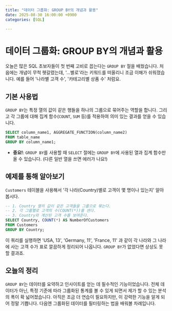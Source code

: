 ```yaml
---
title: "데이터 그룹화: GROUP BY의 개념과 활용"
date: 2025-08-30 16:00:00 +0900
categories: [SQL]

---
```


# 데이터 그룹화: GROUP BY의 개념과 활용

오늘은 많은 SQL 초보자들이 첫 번째 고비로 꼽는다는 `GROUP BY` 절을 배웠습니다. 처음에는 개념이 무척 헷갈렸는데, '...별로'라는 키워드를 떠올리니 조금 이해가 쉬워졌습니다. 예를 들어 '나라별 고객 수', '카테고리별 상품 수' 처럼요.

## 기본 사용법

`GROUP BY`는 특정 열의 값이 같은 행들을 하나의 그룹으로 묶어주는 역할을 합니다. 그리고 각 그룹에 대해 집계 함수(`COUNT`, `SUM` 등)를 적용하여 의미 있는 결과를 얻을 수 있습니다.

```sql
SELECT column_name1, AGGREGATE_FUNCTION(column_name2)
FROM table_name
GROUP BY column_name1;
```

- **중요!**: `GROUP BY`를 사용할 때 `SELECT` 절에는 `GROUP BY`에 사용된 열과 집계 함수만 올 수 있습니다. (다른 일반 열을 쓰면 에러가 나요!)

## 예제를 통해 알아보기

`Customers` 테이블을 사용해서 '각 나라(Country)별로 고객이 몇 명이나 있는지' 알아봅시다.

```sql
-- 1. Country 열의 값이 같은 고객들을 그룹으로 묶는다.
-- 2. 각 그룹별로 고객의 수(COUNT(*))를 센다.
-- 3. Country와 계산된 고객 수를 보여준다.
SELECT Country, COUNT(*) AS NumberOfCustomers
FROM Customers
GROUP BY Country;
```

이 쿼리를 실행하면 'USA, 13', 'Germany, 11', 'France, 11' 과 같이 각 나라와 그 나라에 사는 고객 수가 표로 깔끔하게 정리되어 나옵니다. `GROUP BY`가 없었다면 상상도 못 할 결과죠.

## 오늘의 정리

`GROUP BY`는 데이터를 요약하고 인사이트를 얻는 데 필수적인 기능이었습니다. 전체 데이터가 아닌, 특정 기준에 따라 그룹화된 통계를 볼 수 있게 되면서 제가 할 수 있는 분석의 폭이 확 넓어졌습니다. 아직은 조금 더 연습이 필요하지만, 이 강력한 기능을 알게 되어 정말 기쁩니다. 다음엔 그룹화된 데이터를 필터링하는 법을 배워볼 차례입니다.